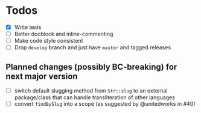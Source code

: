 # Todos

- [x] Write tests
- [ ] Better docblock and inline-commenting
- [ ] Make code style consistent
- [ ] Drop `develop` branch and just have `master` and tagged releases

## Planned changes (possibly BC-breaking) for next major version

- [ ] switch default slugging method from `Str::slug` to an external package/class that can handle transliteration of other languages
- [ ] convert `findBySlug` into a scope (as suggested by @unitedworks in #40)
